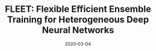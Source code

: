 ---
title: "FLEET: Flexible Efficient Ensemble Training for Heterogeneous Deep Neural Networks"
collection: publications
date: 2020-03-04
venue: '3rd Conference on Machine Learning and Systems (<b>MLSys</b>), March 2020, Austin, TX, USA. (Acceptance rate: 20% (34/170)) '
paperurl: 'http://guanh01.github.io/files/2020mlsys.pdf'
authors: 'Hui Guan, Laxmikant Kishor Mokadam, Xipeng Shen, Seung-Hwan Lim, Robert Patton'
---